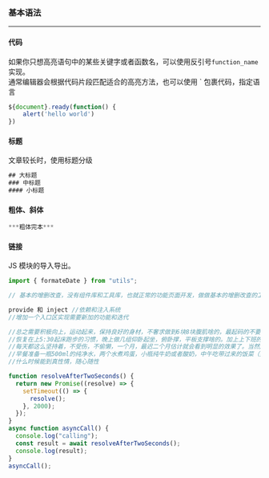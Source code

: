 ### 基本语法

---

#### 代码

如果你只想高亮语句中的某些关键字或者函数名，可以使用反引号`function_name`实现。  
通常编辑器会根据代码片段匹配适合的高亮方法，也可以使用 ` 包裹代码，指定语言

```javascript
${document}.ready(function() {
    alert('hello world')
})
```

#### 标题

文章较长时，使用标题分级

```javascript
## 大标题
### 中标题
#### 小标题
```

#### 粗体、斜体

```javascript
***粗体完本***
```

#### 链接

JS 模块的导入导出。

```javascript
import { formateDate } from "utils";

// 基本的增删改查，没有组件库和工具库，也就正常的功能页面开发，做做基本的增删改查的工作。

provide 和 inject //依赖和注入系统
//增加一个入口区实现需要新加的功能和迭代

//总之需要积极向上，运动起来，保持良好的身材，不奢求做到6块8块腹肌啥的，最起码的不要看着大腹便便的，肌肉松松垮垮的，中年油腻。
//恢复在上5:30起床跑步的习惯，晚上做几组仰卧起坐，俯卧撑，平板支撑啥的。加上上下班的25KM骑行运动，我估计一天的运动量也就差不多了。
//每天都这么坚持着，不受伤，不偷懒，一个月，最迟二个月估计就会看到明显的效果了。当然还有最重要的一点就是控制好饮食习惯。
//早餐准备一瓶500ml的纯净水，两个水煮鸡蛋，小瓶纯牛奶或者酸奶，中午吃带过来的饭菜（妈妈准备的），晚上饭就不吃了，最多弄点水果，冲杯牛奶啥的。不碰碳水化合物，什么营养的，可乐的，补充能量的，补充盐水的，通通滚蛋，纯净水最好。控酒戒烟，酒水不是聚会或者必要的条件下酒不要喝了，啤酒，白酒，红酒都一样。烟的话也得戒掉，当然这肯定是一个长期的过程，我相信运动起来的话，烟也就自然而然的戒掉了，因为吸烟很影响运动。
//什么时候能到真性情，随心随性
```

```javascript
function resolveAfterTwoSeconds() {
  return new Promise((resolve) => {
    setTimeout(() => {
      resolve();
    }, 2000); 
  });
}
async function asyncCall() {
  console.log("calling");
  const result = await resolveAfterTwoSeconds();
  console.log(result);
}
asyncCall();

```

<!-- 基本语法，《老妇人》，茶花女 战争与和平 卡夫卡兄弟  -->

<!-- 入库的操作和出库的操作是相辅相成的，缺一不可的两个重要步骤 首页 组织架构 云仓档案 入库管理 出库管理 库内作业 配送管理 报表中心 系统管理 
职员管理 操作员管理 在线用户
云仓架构 巷道管理 货位平面图 货主管理 承运方管理 车辆管理 装卸队管理 周转箱管理 商品管理 客户管理 配送路线管理 供应商3管理
入库计划 入库计划管理 收货作业管理 上架作业管理 入库单管理 采购进货单 采购进货入库单 销售退货单 销售退货入库单 调拨入库单 调拨入库入库单
拣货计划 纸质拣货 拣货计划管理 监护作业人管理 复核计划管理 复核作业管理 出库单管理 销售出库单 销售出库改单

基本的结构是什么，这个是需要体检想明白的，不然的话做到后面都不知道怎么去弄这个结构了。
-->


<!-- 给到的信息就这么多，却需要我们从有限的线索里面抽丝剥茧来找到有利的突破方向。 -->
<!-- 输入、总结、输出是最好的阅读方式了。最好以传播知识，传播理念的方式进行输入，让普通的阅读者或者说听众（总的来说就是你这些文字或者语言的受众）能够理解你表达的是什么东西，传达的是怎么样的一种思想。

千锤百炼，经过了时间的洗礼和沉淀。使用体验，总的来说比20~30的普通键盘还是要好了很多了。无论是键盘的按压感还是回弹的响应速度，亦或是清脆的声音都有了质的提升。

我吹过你吹过的风，这算不算相拥，我走过你走过的路，这算不算重逢。我还是那么的喜欢你，只为你的温柔。 -->

<!-- 商品管理 收货作业 上架作业 单品上架 入库计划管理 收货作业管理 上架作业管理 拣货作业 复核作业 拣货计划管理 拣货作业管理 复核计划管理 复核作业管理 快速移仓 移仓单 盘点作业 盘点计划 盘点作业管理 库存调整单 理货计划管理 理货作业 理货作业管理 配送作业 配送计划管理 园区库存 园区库存明细 -->